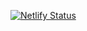 [![Netlify Status](https://api.netlify.com/api/v1/badges/18848229-5a1d-4c68-a3a8-81538099b8cc/deploy-status)](https://app.netlify.com/sites/quirky-engelbart-de3b94/deploys)
